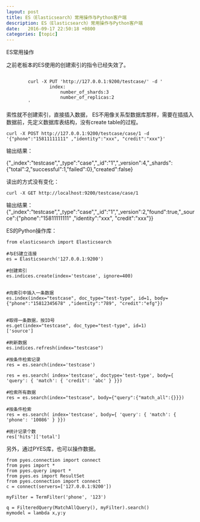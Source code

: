 ```yaml
---
layout: post
title: ES（Elasticsearch）常用操作与Python客户端
description: ES（Elasticsearch）常用操作与Python客户端
date:   2016-09-17 22:50:18 +0800 
categories: [topic]
---
```

ES常用操作

之前老板本的ES使用的创建索引的指令已经失效了。

```

        curl -X PUT 'http://127.0.0.1:9200/testcase/' -d '
                index:
                    number_of_shards:3
                    number_of_replicas:2
        '
```

索性就不创建索引，直接插入数据， ES不用像关系型数据库那样，需要在插插入数据前，先定义数据库表结构，没有create table的过程。

```
curl -X POST http://127.0.0.1:9200/testcase/case/1 -d  '{"phone":"15811111111" ,"identity":"xxx", "credit":"xxx"}'
```


输出结果：

{"_index":"testcase","_type":"case","_id":"1","_version":4,"_shards":{"total":2,"successful":1,"failed":0},"created":false}

读出的方式没有变化：

```
curl -X GET http://localhost:9200/testcase/case/1
```

输出结果：
{"_index":"testcase","_type":"case","_id":"1","_version":2,"found":true,"_source":{"phone":"15811111111" ,"identity":"xxx", "credit":"xxx"}}


ES的Python操作库：

```
from elasticsearch import Elasticsearch

#与ES建立连接
es = Elasticsearch('127.0.0.1:9200')

#创建索引
es.indices.create(index='testcase', ignore=400)


#向索引中插入一条数据
es.index(index="testcase", doc_type="test-type", id=1, body={"phone":"15812345678" ,"identity":"789", "credit":"efg"})


#取得一条数据，按ID号
es.get(index="testcase", doc_type="test-type", id=1)
['source']

#刷新数据
es.indices.refresh(index="testcase")

#按条件检索记录
res = es.search(index='testcase')

res = es.search( index='testcase', doctype='test-type', body={ 'query': { 'match': { 'credit': 'abc' } }})

#检索所有数据
res = es.search(index="testcase", body={"query":{"match_all":{}}}) 

#按条件检索
res = es.search( index='testcase', body={ 'query': { 'match': { 'phone': '10086' } }})

#统计记录个数
res['hits']['total']
```


另外，通过PYES库，也可以操作数据。

```
from pyes.connection import connect
from pyes import *
from pyes.query import *
from pyes.es import ResultSet
from pyes.connection import connect
c = connect(servers=['127.0.0.1:9200'])

myFilter = TermFilter('phone', '123')

q = FilteredQuery(MatchAllQuery(), myFilter).search()
mymodel = lambda x,y:y

```
